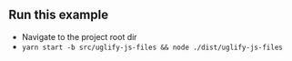 ## Run this example

* Navigate to the project root dir
* `yarn start -b src/uglify-js-files && node ./dist/uglify-js-files`
